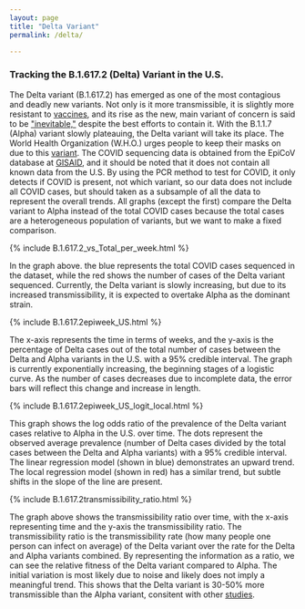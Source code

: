 ```yaml
---
layout: page
title: "Delta Variant"
permalink: /delta/

---
```




### Tracking the B.1.617.2 (Delta) Variant in the U.S. 

The Delta variant (B.1.617.2) has emerged as one of the most contagious and deadly new variants. Not only is it more transmissible, it is slightly more resistant to [vaccines](https://www.nature.com/articles/d41586-021-01696-3), and its rise as the new, main variant of concern is said to be ["inevitable,"](https://www.nature.com/articles/d41586-021-01696-3)  despite the best efforts to contain it. With the B.1.1.7 (Alpha) variant slowly plateauing, the Delta variant will take its place. The World Health Organization (W.H.O.) urges people to keep their masks on due to this [variant](https://www.nytimes.com/2021/06/29/world/who-mask-guidelines.html). The COVID sequencing data is obtained from the EpiCoV database at [GISAID](https://www.gisaid.org), and it should be noted that it does not contain all known data from the U.S. By using the PCR method to test for COVID, it only detects if COVID is present, not which variant, so our data does not include all COVID cases, but should taken as a subsample of all the data to represent the overall trends. All graphs (except the first) compare the Delta variant to Alpha instead of the total COVID cases because the total cases are a heterogeneous population of variants, but we want to make a fixed comparison.

{% include B.1.617.2_vs_Total_per_week.html %}

In the graph above. the blue represents the total COVID cases sequenced in the dataset, while the red shows the number of cases of the Delta variant sequenced. Currently, the Delta variant is slowly increasing, but due to its increased transmissibility, it is expected to overtake Alpha as the dominant strain.

{% include B.1.617.2epiweek_US.html %} 

The x-axis represents the time in terms of weeks, and the y-axis is the percentage of Delta cases out of the total number of cases between the Delta and Alpha variants in the U.S. with a 95% credible interval. The graph is currently exponentially increasing, the beginning stages of a logistic curve. As the number of cases decreases due to incomplete data, the error bars will reflect this change and increase in length. 

{% include B.1.617.2epiweek_US_logit_local.html %}

This graph shows the log odds ratio of the prevalence of the Delta variant cases relative to Alpha in the U.S. over time. The dots represent the observed average prevalence (number of Delta cases divided by the total cases between the Delta and Alpha variants) with a 95% credible interval. The linear regression model (shown in blue) demonstrates an upward trend. The local regression model (shown in red) has a similar trend, but subtle shifts in the slope of the line are present.

{% include B.1.617.2transmissibility_ratio.html %}

The graph above shows the transmissibility ratio over time, with the x-axis representing time and the y-axis the transmissibility ratio. The transmissibility ratio is the transmissibility rate (how many people one person can infect on average) of the Delta variant over the rate for the Delta and Alpha variants combined. By representing the information as a ratio, we can see the relative fitness of the Delta variant compared to Alpha. The initial variation is most likely due to noise and likely does not imply a meaningful trend. This shows that the Delta variant is 30-50% more transmissible than the Alpha variant, consitent with other [studies](https://www.nature.com/articles/d41586-021-01696-3).

